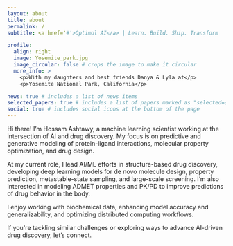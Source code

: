 ```yaml
---
layout: about
title: about
permalink: /
subtitle: <a href='#'>Optimol AI</a> | Learn. Build. Ship. Transform

profile:
  align: right
  image: Yosemite_park.jpg
  image_circular: false # crops the image to make it circular
  more_info: >
    <p>With my daughters and best friends Danya & Lyla at</p>
    <p>Yosemite National Park, California</p>

news: true # includes a list of news items
selected_papers: true # includes a list of papers marked as "selected={true}"
social: true # includes social icons at the bottom of the page
---
```


Hi there! I’m Hossam Ashtawy, a machine learning scientist working at the intersection of AI and drug discovery. My focus is on predictive and generative modeling of protein-ligand interactions, molecular property optimization, and drug design.

At my current role, I lead AI/ML efforts in structure-based drug discovery, developing deep learning models for de novo molecule design, property prediction, metastable-state sampling, and large-scale screening. I’m also interested in modeling ADMET properties and PK/PD to improve predictions of drug behavior in the body.

I enjoy working with biochemical data, enhancing model accuracy and generalizability, and optimizing distributed computing workflows.

If you're tackling similar challenges or exploring ways to advance AI-driven drug discovery, let’s connect.
